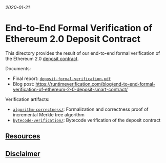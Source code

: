 _2020-01-21_

# End-to-End Formal Verification of Ethereum 2.0 Deposit Contract

This directory provides the result of our end-to-end formal verification of the
Ethereum 2.0 [deposit contract].

Documents:

-   Final report:
    [`deposit-formal-verification.pdf`](deposit-formal-verification.pdf)
-   Blog post:
    https://runtimeverification.com/blog/end-to-end-formal-verification-of-ethereum-2-0-deposit-smart-contract/

Verification artifacts:

-   [`algorithm-correctness/`](algorithm-correctness): Formalization and
    correctness proof of incremental Merkle tree algorithm
-   [`bytecode-verification/`](bytecode-verification): Bytecode verification of
    the deposit contract

## [Resources](/README.md#resources)

## [Disclaimer](/README.md#disclaimer)

[deposit contract]:
    https://github.com/ethereum/eth2.0-specs/blob/v0.10.0/deposit_contract/contracts/validator_registration.vy
